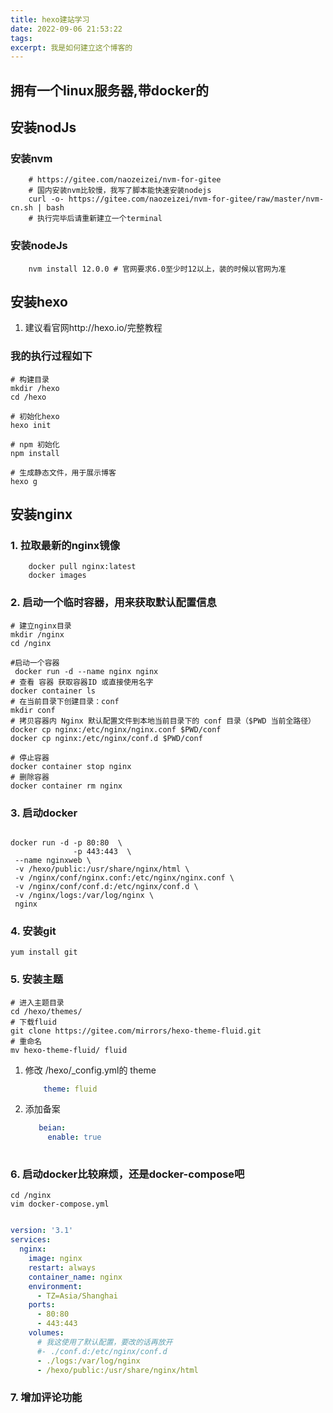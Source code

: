 ```yaml
---
title: hexo建站学习
date: 2022-09-06 21:53:22
tags:
excerpt: 我是如何建立这个博客的
---
```

## 拥有一个linux服务器,带docker的
## 安装nodJs
### 安装nvm
``` shell
    # https://gitee.com/naozeizei/nvm-for-gitee
    # 国内安装nvm比较慢，我写了脚本能快速安装nodejs
    curl -o- https://gitee.com/naozeizei/nvm-for-gitee/raw/master/nvm-cn.sh | bash
    # 执行完毕后请重新建立一个terminal 
```
### 安装nodeJs
``` shell
    nvm install 12.0.0 # 官网要求6.0至少时12以上，装的时候以官网为准
```

## 安装hexo
1. 建议看官网http://hexo.io/完整教程
### 我的执行过程如下
``` shell 
# 构建目录
mkdir /hexo
cd /hexo 

# 初始化hexo
hexo init 

# npm 初始化
npm install 

# 生成静态文件，用于展示博客
hexo g
```

## 安装nginx
### 1. 拉取最新的nginx镜像
``` shell 
    docker pull nginx:latest
    docker images 
```
### 2. 启动一个临时容器，用来获取默认配置信息
``` shell 
# 建立nginx目录
mkdir /nginx
cd /nginx

#启动一个容器
 docker run -d --name nginx nginx
# 查看 容器 获取容器ID 或直接使用名字
docker container ls
# 在当前目录下创建目录：conf 
mkdir conf
# 拷贝容器内 Nginx 默认配置文件到本地当前目录下的 conf 目录（$PWD 当前全路径）
docker cp nginx:/etc/nginx/nginx.conf $PWD/conf
docker cp nginx:/etc/nginx/conf.d $PWD/conf

# 停止容器
docker container stop nginx
# 删除容器
docker container rm nginx

```

### 3. 启动docker
``` shell 

docker run -d -p 80:80  \
              -p 443:443  \
 --name nginxweb \
 -v /hexo/public:/usr/share/nginx/html \
 -v /nginx/conf/nginx.conf:/etc/nginx/nginx.conf \
 -v /nginx/conf/conf.d:/etc/nginx/conf.d \
 -v /nginx/logs:/var/log/nginx \
 nginx

```


### 4. 安装git 
``` shell
yum install git 

```

### 5. 安装主题
``` shell
# 进入主题目录
cd /hexo/themes/
# 下载fluid
git clone https://gitee.com/mirrors/hexo-theme-fluid.git
# 重命名
mv hexo-theme-fluid/ fluid

```
1. 修改 /hexo/_config.yml的 theme
    ``` yml
        theme: fluid
    ```
2. 添加备案
   ``` yml
	  beian:
	    enable: true
	    
   ```

### 6.  启动docker比较麻烦，还是docker-compose吧
``` shell 
cd /nginx
vim docker-compose.yml
```
``` yml 

version: '3.1'
services:
  nginx:
    image: nginx
    restart: always
    container_name: nginx
    environment:
      - TZ=Asia/Shanghai
    ports:
      - 80:80
      - 443:443
    volumes:
      # 我这使用了默认配置，要改的话再放开
      #- ./conf.d:/etc/nginx/conf.d 
      - ./logs:/var/log/nginx
      - /hexo/public:/usr/share/nginx/html

```

### 7. 增加评论功能

